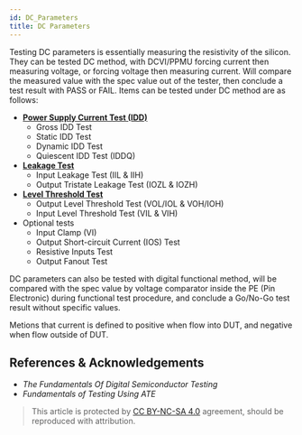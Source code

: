 ```yaml
---
id: DC_Parameters
title: DC Parameters
---
```


Testing DC parameters is essentially measuring the resistivity of the silicon. They can be tested DC method, with DCVI/PPMU forcing current then measuring voltage, or forcing voltage then measuring current. Will compare the measured value with the spec value out of the tester, then conclude a test result with PASS or FAIL. Items can be tested under DC method are as follows:

- [**Power Supply Current Test (IDD)**](https://wiki-power.com/DC-IDD_Test)
    - Gross IDD Test
    - Static IDD Test
    - Dynamic IDD Test
    - Quiescent IDD Test (IDDQ)
- [**Leakage Test**](https://wiki-power.com/DC-Leakage_Test)
    - Input Leakage Test (IIL & IIH)
    - Output Tristate Leakage Test (IOZL & IOZH)
- [**Level Threshold Test**](https://wiki-power.com/DC-Level_Threshold_Test)
    - Output Level Threshold Test (VOL/IOL & VOH/IOH)
    - Input Level Threshold Test (VIL & VIH)
- Optional tests
    - Input Clamp (VI)
    - Output Short-circuit Current (IOS) Test
    - Resistive Inputs Test
    - Output Fanout Test

DC parameters can also be tested with digital functional method, will be compared with the spec value by voltage comparator inside the PE (Pin Electronic) during functional test procedure, and conclude a Go/No-Go test result without specific values.

Metions that current is defined to positive when flow into DUT, and negative when flow outside of DUT.

## References & Acknowledgements

- *The Fundamentals Of Digital Semiconductor Testing*
- *Fundamentals of Testing Using ATE*

> This article is protected by [CC BY-NC-SA 4.0](https://creativecommons.org/licenses/by/4.0/deed.en) agreement, should be reproduced with attribution.
